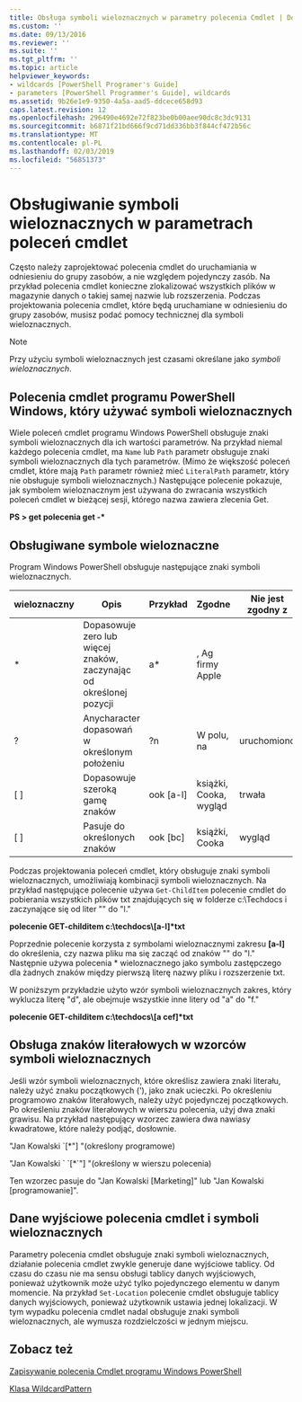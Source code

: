 ```yaml
---
title: Obsługa symboli wieloznacznych w parametry polecenia Cmdlet | Dokumentacja firmy Microsoft
ms.custom: ''
ms.date: 09/13/2016
ms.reviewer: ''
ms.suite: ''
ms.tgt_pltfrm: ''
ms.topic: article
helpviewer_keywords:
- wildcards [PowerShell Programer's Guide]
- parameters [PowerShell Programmer's Guide], wildcards
ms.assetid: 9b26e1e9-9350-4a5a-aad5-ddcece658d93
caps.latest.revision: 12
ms.openlocfilehash: 296490e4692e72f823be0b00aee90dc8c3dc9131
ms.sourcegitcommit: b6871f21bd666f9cd71dd336bb3f844cf472b56c
ms.translationtype: MT
ms.contentlocale: pl-PL
ms.lasthandoff: 02/03/2019
ms.locfileid: "56851373"
---
```

# <a name="supporting-wildcard-characters-in-cmdlet-parameters"></a>Obsługiwanie symboli wieloznacznych w parametrach poleceń cmdlet

Często należy zaprojektować polecenia cmdlet do uruchamiania w odniesieniu do grupy zasobów, a nie względem pojedynczy zasób. Na przykład polecenia cmdlet konieczne zlokalizować wszystkich plików w magazynie danych o takiej samej nazwie lub rozszerzenia. Podczas projektowania polecenia cmdlet, które będą uruchamiane w odniesieniu do grupy zasobów, musisz podać pomocy technicznej dla symboli wieloznacznych.

> [!NOTE]
> Przy użyciu symboli wieloznacznych jest czasami określane jako *symboli wieloznacznych*.

## <a name="windows-powershell-cmdlets-that-use-wildcards"></a>Polecenia cmdlet programu PowerShell Windows, który używać symboli wieloznacznych

 Wiele poleceń cmdlet programu Windows PowerShell obsługuje znaki symboli wieloznacznych dla ich wartości parametrów. Na przykład niemal każdego polecenia cmdlet, ma `Name` lub `Path` parametr obsługuje znaki symboli wieloznacznych dla tych parametrów. (Mimo że większość poleceń cmdlet, które mają `Path` parametr również mieć `LiteralPath` parametr, który nie obsługuje symboli wieloznacznych.) Następujące polecenie pokazuje, jak symbolem wieloznacznym jest używana do zwracania wszystkich poleceń cmdlet w bieżącej sesji, którego nazwa zawiera zlecenia Get.

 **PS > get polecenia get -\***

## <a name="supported-wildcard-characters"></a>Obsługiwane symbole wieloznaczne

Program Windows PowerShell obsługuje następujące znaki symboli wieloznacznych.

|wieloznaczny|Opis|Przykład|Zgodne|Nie jest zgodny z|
|------------------------|-----------------|-------------|-------------|--------------------|
|*|Dopasowuje zero lub więcej znaków, zaczynając od określonej pozycji|a*|, Ag firmy Apple||
|?|Anycharacter dopasowań w określonym położeniu|?n|W polu, na|uruchomiono|
|[ ]|Dopasowuje szeroką gamę znaków|ook [a-l]|książki, Cooka, wygląd|trwała|
|[ ]|Pasuje do określonych znaków|ook [bc]|książki, Cooka|wygląd|

Podczas projektowania poleceń cmdlet, który obsługuje znaki symboli wieloznacznych, umożliwiają kombinacji symboli wieloznacznych. Na przykład następujące polecenie używa `Get-ChildItem` polecenie cmdlet do pobierania wszystkich plików txt znajdujących się w folderze c:\Techdocs i zaczynające się od liter "" do "l."

**polecenie GET-childitem c:\techdocs\\[a-l]\*txt**

Poprzednie polecenie korzysta z symbolami wieloznacznymi zakresu **[a-l]** do określenia, czy nazwa pliku ma się zacząć od znaków "" do "l." Następnie używa polecenia * wieloznacznego jako symbolu zastępczego dla żadnych znaków między pierwszą literę nazwy pliku i rozszerzenie txt.

W poniższym przykładzie użyto wzór symboli wieloznacznych zakres, który wyklucza literę "d", ale obejmuje wszystkie inne litery od "a" do "f."

**polecenie GET-childitem c:\techdocs\\[a cef]\*txt**

## <a name="handling-literal-characters-in-wildcard-patterns"></a>Obsługa znaków literałowych w wzorców symboli wieloznacznych

Jeśli wzór symboli wieloznacznych, które określisz zawiera znaki literału, należy użyć znaku początkowych ('), jako znak ucieczki. Po określeniu programowo znaków literałowych, należy użyć pojedynczej początkowych. Po określeniu znaków literałowych w wierszu polecenia, użyj dwa znaki grawisu. Na przykład następujący wzorzec zawiera dwa nawiasy kwadratowe, które należy podjąć, dosłownie.

"Jan Kowalski \`[*"] "(określony programowe)

"Jan Kowalski \` \`[*\`"] "(określony w wierszu polecenia)

Ten wzorzec pasuje do "Jan Kowalski [Marketing]" lub "Jan Kowalski [programowanie]".

## <a name="cmdlet-output-and-wildcard-characters"></a>Dane wyjściowe polecenia cmdlet i symboli wieloznacznych

Parametry polecenia cmdlet obsługuje znaki symboli wieloznacznych, działanie polecenia cmdlet zwykle generuje dane wyjściowe tablicy. Od czasu do czasu nie ma sensu obsługi tablicy danych wyjściowych, ponieważ użytkownik może użyć tylko pojedynczego elementu w danym momencie. Na przykład `Set-Location` polecenie cmdlet obsługuje tablicy danych wyjściowych, ponieważ użytkownik ustawia jednej lokalizacji. W tym wypadku polecenia cmdlet nadal obsługuje znaki symboli wieloznacznych, ale wymusza rozdzielczości w jednym miejscu.

## <a name="see-also"></a>Zobacz też

[Zapisywanie polecenia Cmdlet programu Windows PowerShell](./writing-a-windows-powershell-cmdlet.md)

[Klasa WildcardPattern](/dotnet/api/system.management.automation.wildcardpattern)
